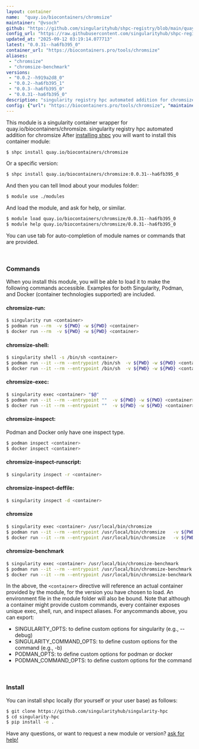 ```yaml
---
layout: container
name:  "quay.io/biocontainers/chromsize"
maintainer: "@vsoch"
github: "https://github.com/singularityhub/shpc-registry/blob/main/quay.io/biocontainers/chromsize/container.yaml"
config_url: "https://raw.githubusercontent.com/singularityhub/shpc-registry/main/quay.io/biocontainers/chromsize/container.yaml"
updated_at: "2025-09-12 03:19:14.077713"
latest: "0.0.31--ha6fb395_0"
container_url: "https://biocontainers.pro/tools/chromsize"
aliases:
 - "chromsize"
 - "chromsize-benchmark"
versions:
 - "0.0.2--h919a2d8_0"
 - "0.0.2--ha6fb395_1"
 - "0.0.3--ha6fb395_0"
 - "0.0.31--ha6fb395_0"
description: "singularity registry hpc automated addition for chromsize"
config: {"url": "https://biocontainers.pro/tools/chromsize", "maintainer": "@vsoch", "description": "singularity registry hpc automated addition for chromsize", "latest": {"0.0.31--ha6fb395_0": "sha256:2f9b34c6f9330d3a521df9b29acb44c46ec48143c1d69bc7aa9a869f10aa14f3"}, "tags": {"0.0.2--h919a2d8_0": "sha256:b48f455bd374dd3f10932b58ddf4a3892b8c8b8ef4dea8e6d6b6aae6673aa79c", "0.0.2--ha6fb395_1": "sha256:d608f1195e25f47e116479fbf3aa41bcabab3e035e86d9a012cd7988f0369d35", "0.0.3--ha6fb395_0": "sha256:9dbf344f6b4f9b7dbc2b1d8ef103d7c7199ada637697308fd3c1633c848a967f", "0.0.31--ha6fb395_0": "sha256:2f9b34c6f9330d3a521df9b29acb44c46ec48143c1d69bc7aa9a869f10aa14f3"}, "docker": "quay.io/biocontainers/chromsize", "aliases": {"chromsize": "/usr/local/bin/chromsize", "chromsize-benchmark": "/usr/local/bin/chromsize-benchmark"}}
---
```


This module is a singularity container wrapper for quay.io/biocontainers/chromsize.
singularity registry hpc automated addition for chromsize
After [installing shpc](#install) you will want to install this container module:


```bash
$ shpc install quay.io/biocontainers/chromsize
```

Or a specific version:

```bash
$ shpc install quay.io/biocontainers/chromsize:0.0.31--ha6fb395_0
```

And then you can tell lmod about your modules folder:

```bash
$ module use ./modules
```

And load the module, and ask for help, or similar.

```bash
$ module load quay.io/biocontainers/chromsize/0.0.31--ha6fb395_0
$ module help quay.io/biocontainers/chromsize/0.0.31--ha6fb395_0
```

You can use tab for auto-completion of module names or commands that are provided.

<br>

### Commands

When you install this module, you will be able to load it to make the following commands accessible.
Examples for both Singularity, Podman, and Docker (container technologies supported) are included.

#### chromsize-run:

```bash
$ singularity run <container>
$ podman run --rm  -v ${PWD} -w ${PWD} <container>
$ docker run --rm  -v ${PWD} -w ${PWD} <container>
```

#### chromsize-shell:

```bash
$ singularity shell -s /bin/sh <container>
$ podman run --it --rm --entrypoint /bin/sh  -v ${PWD} -w ${PWD} <container>
$ docker run --it --rm --entrypoint /bin/sh  -v ${PWD} -w ${PWD} <container>
```

#### chromsize-exec:

```bash
$ singularity exec <container> "$@"
$ podman run --it --rm --entrypoint ""  -v ${PWD} -w ${PWD} <container> "$@"
$ docker run --it --rm --entrypoint ""  -v ${PWD} -w ${PWD} <container> "$@"
```

#### chromsize-inspect:

Podman and Docker only have one inspect type.

```bash
$ podman inspect <container>
$ docker inspect <container>
```

#### chromsize-inspect-runscript:

```bash
$ singularity inspect -r <container>
```

#### chromsize-inspect-deffile:

```bash
$ singularity inspect -d <container>
```


#### chromsize

```bash
$ singularity exec <container> /usr/local/bin/chromsize
$ podman run --it --rm --entrypoint /usr/local/bin/chromsize   -v ${PWD} -w ${PWD} <container> -c " $@"
$ docker run --it --rm --entrypoint /usr/local/bin/chromsize   -v ${PWD} -w ${PWD} <container> -c " $@"
```


#### chromsize-benchmark

```bash
$ singularity exec <container> /usr/local/bin/chromsize-benchmark
$ podman run --it --rm --entrypoint /usr/local/bin/chromsize-benchmark   -v ${PWD} -w ${PWD} <container> -c " $@"
$ docker run --it --rm --entrypoint /usr/local/bin/chromsize-benchmark   -v ${PWD} -w ${PWD} <container> -c " $@"
```



In the above, the `<container>` directive will reference an actual container provided
by the module, for the version you have chosen to load. An environment file in the
module folder will also be bound. Note that although a container
might provide custom commands, every container exposes unique exec, shell, run, and
inspect aliases. For anycommands above, you can export:

 - SINGULARITY_OPTS: to define custom options for singularity (e.g., --debug)
 - SINGULARITY_COMMAND_OPTS: to define custom options for the command (e.g., -b)
 - PODMAN_OPTS: to define custom options for podman or docker
 - PODMAN_COMMAND_OPTS: to define custom options for the command

<br>

### Install

You can install shpc locally (for yourself or your user base) as follows:

```bash
$ git clone https://github.com/singularityhub/singularity-hpc
$ cd singularity-hpc
$ pip install -e .
```

Have any questions, or want to request a new module or version? [ask for help!](https://github.com/singularityhub/singularity-hpc/issues)